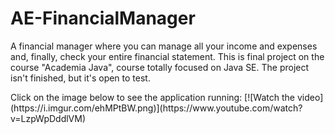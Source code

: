 # AE-FinancialManager
A financial manager where you can manage all your income and expenses and, finally, check your entire financial statement. This is final project on the course "Academia Java", course totally focused on Java SE. The project isn't finished, but it's open to test.

<p>Click on the image below to see the application running:
[![Watch the video](https://i.imgur.com/ehMPtBW.png)](https://www.youtube.com/watch?v=LzpWpDddlVM)
